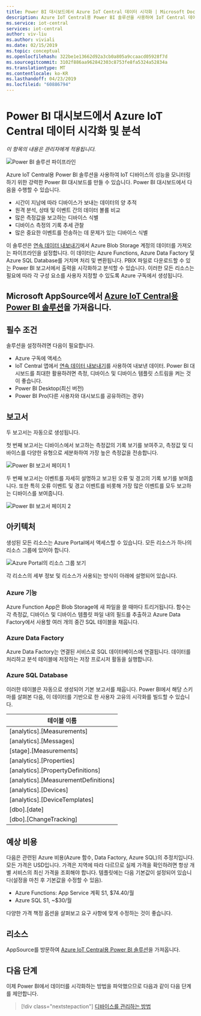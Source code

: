 ```yaml
---
title: Power BI 대시보드에서 Azure IoT Central 데이터 시각화 | Microsoft Docs
description: Azure IoT Central용 Power BI 솔루션을 사용하여 IoT Central 데이터를 시각화하고 분석할 수 있습니다.
ms.service: iot-central
services: iot-central
author: viv-liu
ms.author: viviali
ms.date: 02/15/2019
ms.topic: conceptual
ms.openlocfilehash: 322be1e13662d92a3cb0a805a9ccaacd05928f7d
ms.sourcegitcommit: 3102f886aa962842303c8753fe8fa5324a52834a
ms.translationtype: MT
ms.contentlocale: ko-KR
ms.lasthandoff: 04/23/2019
ms.locfileid: "60886794"
---
```

# <a name="visualize-and-analyze-your-azure-iot-central-data-in-a-power-bi-dashboard"></a>Power BI 대시보드에서 Azure IoT Central 데이터 시각화 및 분석

*이 항목의 내용은 관리자에게 적용됩니다.*

![Power BI 솔루션 파이프라인](media/howto-connect-powerbi/iot-continuous-data-export.png)

Azure IoT Central용 Power BI 솔루션을 사용하여 IoT 디바이스의 성능을 모니터링하기 위한 강력한 Power BI 대시보드를 만들 수 있습니다. Power BI 대시보드에서 다음을 수행할 수 있습니다.
- 시간이 지남에 따라 디바이스가 보내는 데이터의 양 추적
- 원격 분석, 상태 및 이벤트 간의 데이터 볼륨 비교
- 많은 측정값을 보고하는 디바이스 식별
- 디바이스 측정의 기록 추세 관찰
- 많은 중요한 이벤트를 전송하는 데 문제가 있는 디바이스 식별

이 솔루션은 [연속 데이터 내보내기](howto-export-data.md)에서 Azure Blob Storage 계정의 데이터를 가져오는 파이프라인을 설정합니다. 이 데이터는 Azure Functions, Azure Data Factory 및 Azure SQL Database를 거치며 처리 및 변환됩니다. PBIX 파일로 다운로드할 수 있는 Power BI 보고서에서 출력을 시각화하고 분석할 수 있습니다. 이러한 모든 리소스는 필요에 따라 각 구성 요소를 사용자 지정할 수 있도록 Azure 구독에서 생성됩니다.

## <a name="get-the-power-bi-solution-for-azure-iot-centralhttpsakamsiotcentralpowerbisolutiontemplate-from-microsoft-appsource"></a>Microsoft AppSource에서 [Azure IoT Central용 Power BI 솔루션](https://aka.ms/iotcentralpowerbisolutiontemplate)을 가져옵니다.

## <a name="prerequisites"></a>필수 조건
솔루션을 설정하려면 다음이 필요합니다.
- Azure 구독에 액세스
- IoT Central 앱에서 [연속 데이터 내보내기](howto-export-data.md)를 사용하여 내보낸 데이터. Power BI 대시보드를 최대한 활용하려면 측정, 디바이스 및 디바이스 템플릿 스트림을 켜는 것이 좋습니다.
- Power BI Desktop(최신 버전)
- Power BI Pro(다른 사용자와 대시보드를 공유하려는 경우)

## <a name="reports"></a>보고서

두 보고서는 자동으로 생성됩니다. 

첫 번째 보고서는 디바이스에서 보고하는 측정값의 기록 보기를 보여주고, 측정값 및 디바이스를 다양한 유형으로 세분화하여 가장 높은 측정값을 전송합니다.

![Power BI 보고서 페이지 1](media/howto-connect-powerbi/template-page1-hasdata.PNG)

두 번째 보고서는 이벤트를 자세히 설명하고 보고된 오류 및 경고의 기록 보기를 보여줍니다. 또한 특히 오류 이벤트 및 경고 이벤트를 비롯해 가장 많은 이벤트를 모두 보고하는 디바이스를 보여줍니다.

![Power BI 보고서 페이지 2](media/howto-connect-powerbi/template-page2-hasdata.PNG)

## <a name="architecture"></a>아키텍처
생성된 모든 리소스는 Azure Portal에서 액세스할 수 있습니다. 모든 리소스가 하나의 리소스 그룹에 있어야 합니다.

![Azure Portal의 리소스 그룹 보기](media/howto-connect-powerbi/azure-deployment.PNG)

각 리소스의 세부 정보 및 리소스가 사용되는 방식이 아래에 설명되어 있습니다.

### <a name="azure-functions"></a>Azure 기능
Azure Function App은 Blob Storage에 새 파일을 쓸 때마다 트리거됩니다. 함수는 각 측정값, 디바이스 및 디바이스 템플릿 파일 내의 필드를 추출하고 Azure Data Factory에서 사용할 여러 개의 중간 SQL 테이블을 채웁니다.

### <a name="azure-data-factory"></a>Azure Data Factory
Azure Data Factory는 연결된 서비스로 SQL 데이터베이스에 연결됩니다. 데이터를 처리하고 분석 테이블에 저장하는 저장 프로시저 활동을 실행합니다.

### <a name="azure-sql-database"></a>Azure SQL Database
이러한 테이블은 자동으로 생성되어 기본 보고서를 채웁니다. Power BI에서 해당 스키마를 살펴본 다음, 이 데이터를 기반으로 한 사용자 고유의 시각화를 빌드할 수 있습니다.

| 테이블 이름 |
|------------|
|[analytics].[Measurements]|
|[analytics].[Messages]|
|[stage].[Measurements]|
|[analytics].[Properties]|
|[analytics].[PropertyDefinitions]|
|[analytics].[MeasurementDefinitions]|
|[analytics].[Devices]|
|[analytics].[DeviceTemplates]|
|[dbo].[date]|
|[dbo].[ChangeTracking]|

## <a name="estimated-costs"></a>예상 비용

다음은 관련된 Azure 비용(Azure 함수, Data Factory, Azure SQL)의 추정치입니다. 모든 가격은 USD입니다. 가격은 지역에 따라 다르므로 실제 가격을 확인하려면 항상 개별 서비스의 최신 가격을 조회해야 합니다.
템플릿에는 다음 기본값이 설정되어 있습니다(설정을 마친 후 기본값을 수정할 수 있음).

- Azure Functions: App Service 계획 S1, $74.40/월
- Azure SQL S1, ~$30/월

다양한 가격 책정 옵션을 살펴보고 요구 사항에 맞게 수정하는 것이 좋습니다.

## <a name="resources"></a>리소스

AppSource를 방문하여 [Azure IoT Central용 Power BI 솔루션](https://aka.ms/iotcentralpowerbisolutiontemplate)을 가져옵니다.

## <a name="next-steps"></a>다음 단계

이제 Power BI에서 데이터를 시각화하는 방법을 파악했으므로 다음과 같이 다음 단계를 제안합니다.

> [!div class="nextstepaction"]
> [디바이스를 관리하는 방법](howto-manage-devices.md)